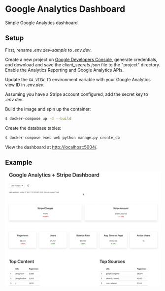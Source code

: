 # Google Analytics Dashboard

Simple Google Analytics dashboard

## Setup

First, rename *.env.dev-sample* to *.env.dev*.

Create a new project on [Google Developers Console](https://console.cloud.google.com/apis/dashboard), generate credentials, and download and save the *client_secrets.json* file to the "project" directory. Enable the Analytics Reporting and Google Analytics APIs.

Update the `GA_VIEW_ID` environment variable with your Google Analytics view ID in *.env.dev*.

Assuming you have a Stripe account configured, add the secret key to *.env.dev*.

Build the image and spin up the container:

```sh
$ docker-compose up -d --build
```

Create the database tables:

```sh
$ docker-compose exec web python manage.py create_db
```

View the dashboard at [http://localhost:5004/](http://localhost:5004/).

## Example

![Example Dashboard](demo.gif)

